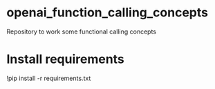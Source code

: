 # openai_function_calling_concepts
Repository to work some functional calling concepts

# Install requirements
!pip install -r requirements.txt